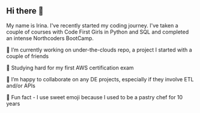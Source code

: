 ## Hi there 👋
My name is Irina. I've recently started my coding journey.
I've taken a couple of courses with Code First Girls in Python and SQL 
and completed an intense Northcoders BootCamp.

🍰 I’m currently working on under-the-clouds repo, a project I started with a couple of friends

🍫 Studying hard for my first AWS certification exam

🍪 I’m happy to collaborate on any DE projects, especially  if they involve ETL and/or APIs

🧁 Fun fact - I use sweet emoji because I used to be a pastry chef for 10 years


<!--
**yellowchimney/yellowchimney** is a ✨ _special_ ✨ repository because its `README.md` (this file) appears on your GitHub profile.

Here are some ideas to get you started:

- 🔭 I’m currently working on ...
- 🌱 I’m currently learning ...
- 👯 I’m looking to collaborate on ...
- 🤔 I’m looking for help with ...
- 💬 Ask me about ...
- 📫 How to reach me: ...
- 😄 Pronouns: ...
- ⚡ Fun fact: ...
-->

